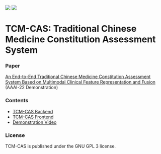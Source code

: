 [![](https://badgen.net/badge/license/GPL-3.0/green)](#License) [![](https://badgen.net/badge/contact/THUIAR/purple)](https://thuiar.github.io/)
# TCM-CAS: Traditional Chinese Medicine Constitution Assessment System

### Paper

[An End-to-End Traditional Chinese Medicine Constitution Assessment System Based on Multimodal Clinical Feature Representation and Fusion]() (AAAI-22 Demonstration)

### Contents

- [TCM-CAS Backend]() 
- [TCM-CAS Frontend]()
- [Demonstration Video]()

### License

TCM-CAS is published under the GNU GPL 3 license.
